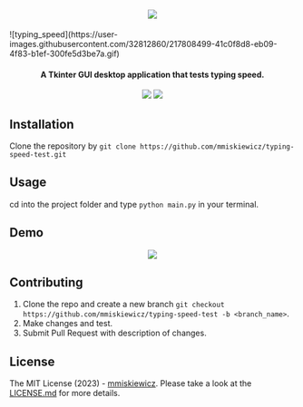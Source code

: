 <h1 align="center">
  <img src=https://user-images.githubusercontent.com/32812860/217809375-751092b8-b1de-488b-b02a-38eaa64b0301.png></img>
  </h1>
![typing_speed](https://user-images.githubusercontent.com/32812860/217808499-41c0f8d8-eb09-4f83-b1ef-300fe5d3be7a.gif)

<h4 align="center">
  A Tkinter GUI desktop application that tests typing speed.
  </h4>
  
<p align="center">
    <img src=https://img.shields.io/github/repo-size/mmiskiewicz/typing-speed-test></img>
  <img src=https://img.shields.io/github/issues-raw/mmiskiewicz/typing-speed-test></img>
  </p>
 
## Installation

Clone the repository by `git clone https://github.com/mmiskiewicz/typing-speed-test.git`

## Usage

cd into the project folder and type `python main.py` in your terminal.

## Demo

<p align="center">
<img src=https://user-images.githubusercontent.com/32812860/217808499-41c0f8d8-eb09-4f83-b1ef-300fe5d3be7a.gif></img>
</p>

## Contributing

1. Clone the repo and create a new branch `git checkout https://github.com/mmiskiewicz/typing-speed-test -b <branch_name>`.
2. Make changes and test.
3. Submit Pull Request with description of changes.

## License

The MIT License (2023) - <a href="https://github.com/mmiskiewicz">mmiskiewicz</a>. Please take a look at the <a href="https://github.com/mmiskiewicz/typing-speed-test/blob/main/LICENSE.md">LICENSE.md</a> for more details.
